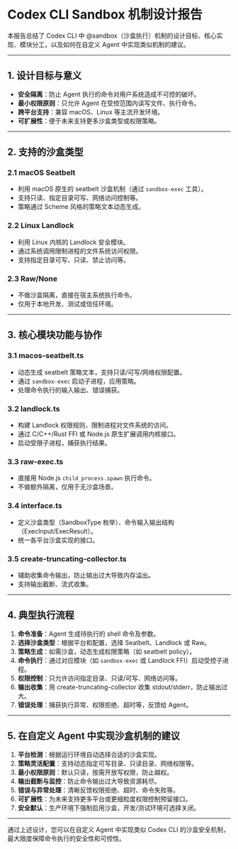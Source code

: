 # Codex CLI Sandbox 机制设计报告

本报告总结了 Codex CLI 中 @sandbox（沙盒执行）机制的设计目标、核心实现、模块分工，以及如何在自定义 Agent 中实现类似机制的建议。

---

## 1. 设计目标与意义

- **安全隔离**：防止 Agent 执行的命令对用户系统造成不可控的破坏。
- **最小权限原则**：只允许 Agent 在受控范围内读写文件、执行命令。
- **跨平台支持**：兼容 macOS、Linux 等主流开发环境。
- **可扩展性**：便于未来支持更多沙盒类型或权限策略。

---

## 2. 支持的沙盒类型

### 2.1 macOS Seatbelt
- 利用 macOS 原生的 seatbelt 沙盒机制（通过 `sandbox-exec` 工具）。
- 支持只读、指定目录可写、网络访问控制等。
- 策略通过 Scheme 风格的策略文本动态生成。

### 2.2 Linux Landlock
- 利用 Linux 内核的 Landlock 安全模块。
- 通过系统调用限制进程的文件系统访问权限。
- 支持指定目录可写、只读、禁止访问等。

### 2.3 Raw/None
- 不做沙盒隔离，直接在宿主系统执行命令。
- 仅用于本地开发、测试或信任环境。

---

## 3. 核心模块功能与协作

### 3.1 macos-seatbelt.ts
- 动态生成 seatbelt 策略文本，支持只读/可写/网络权限配置。
- 通过 `sandbox-exec` 启动子进程，应用策略。
- 处理命令执行的输入输出、错误捕获。

### 3.2 landlock.ts
- 构建 Landlock 权限规则，限制进程对文件系统的访问。
- 通过 C/C++/Rust FFI 或 Node.js 原生扩展调用内核接口。
- 启动受限子进程，捕获执行结果。

### 3.3 raw-exec.ts
- 直接用 Node.js `child_process.spawn` 执行命令。
- 不做额外隔离，仅用于无沙盒场景。

### 3.4 interface.ts
- 定义沙盒类型（SandboxType 枚举）、命令输入输出结构（ExecInput/ExecResult）。
- 统一各平台沙盒实现的接口。

### 3.5 create-truncating-collector.ts
- 辅助收集命令输出，防止输出过大导致内存溢出。
- 支持输出截断、流式收集。

---

## 4. 典型执行流程

1. **命令准备**：Agent 生成待执行的 shell 命令及参数。
2. **选择沙盒类型**：根据平台和配置，选择 Seatbelt、Landlock 或 Raw。
3. **策略生成**：如需沙盒，动态生成权限策略（如 seatbelt policy）。
4. **命令执行**：通过对应模块（如 `sandbox-exec` 或 Landlock FFI）启动受控子进程。
5. **权限控制**：只允许访问指定目录、只读/可写、网络访问等。
6. **输出收集**：用 create-truncating-collector 收集 stdout/stderr，防止输出过大。
7. **错误处理**：捕获执行异常、权限拒绝、超时等，反馈给 Agent。

---

## 5. 在自定义 Agent 中实现沙盒机制的建议

1. **平台检测**：根据运行环境自动选择合适的沙盒实现。
2. **策略灵活配置**：支持动态指定可写目录、只读目录、网络权限等。
3. **最小权限原则**：默认只读，按需开放写权限，防止越权。
4. **输出截断与监控**：防止命令输出过大导致资源耗尽。
5. **错误与异常处理**：清晰反馈权限拒绝、超时、命令失败等。
6. **可扩展性**：为未来支持更多平台或更细粒度权限控制预留接口。
7. **安全默认**：生产环境下强制启用沙盒，开发/测试环境可选择关闭。

---

通过上述设计，您可以在自定义 Agent 中实现类似 Codex CLI 的沙盒安全机制，最大限度保障命令执行的安全性和可控性。 